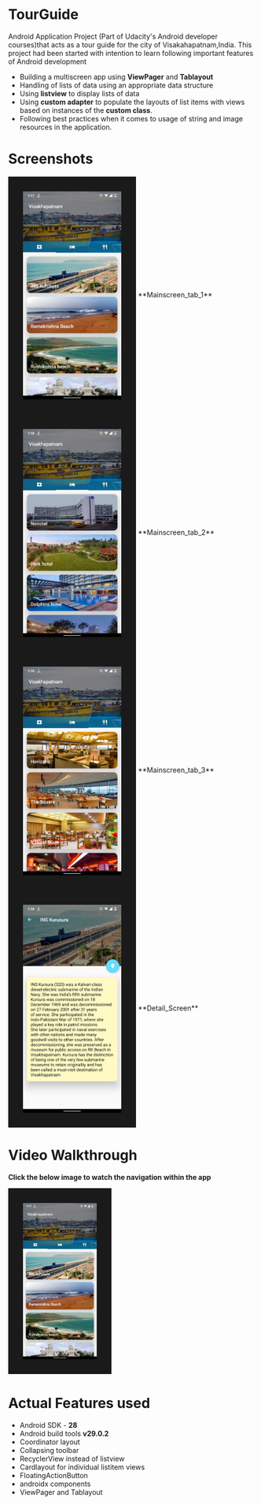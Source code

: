 # TourGuide
Android Application Project (Part of Udacity's Android developer courses)that acts as a tour guide for the city of Visakahapatnam,India.
This project had been started with intention to learn following important features of Android development

* Building a multiscreen app using **ViewPager** and **Tablayout** 
* Handling of lists of data using an appropriate data structure
* Using **listview** to display lists of data
* Using **custom adapter** to populate the layouts of list items with views based on instances of the **custom class**.
* Following best practices when it comes to usage of string and image resources in the application.

# Screenshots

<img src="/Screenshots/MainScree_tab_1.jpg" width="200" align="center" border="30"> 
**Mainscreen_tab_1**

<img src="/Screenshots/MainScreen_tab_2.jpg" width="200" align="center" border="30">
**Mainscreen_tab_2**

<img src="/Screenshots/MainScreen_tab_3.jpg" width="200" align="center" border="30">
**Mainscreen_tab_3**

<img src="/Screenshots/Detail_screen.jpg" width="200" align="center" border="30">
**Detail_Screen**



# Video Walkthrough

**Click the below image to watch the navigation within the app**

<a href="https://youtu.be/u8P62F9bLak
" target="_blank"><img src="/Screenshots/MainScree_tab_1.jpg" 
alt="Click to watch the video" width="150"  border="30" /></a>


# Actual Features used

* Android SDK - **28**
* Android build tools **v29.0.2**
* Coordinator layout
* Collapsing toolbar
* RecyclerView instead of listview
* Cardlayout for individual listitem views
* FloatingActionButton
* androidx components
* ViewPager and Tablayout


